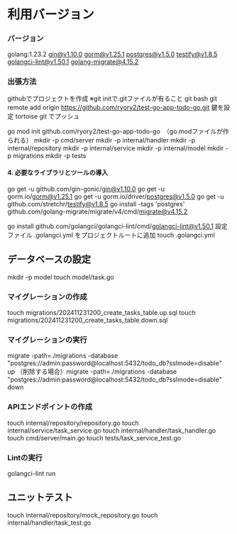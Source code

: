 # 利用バージョン

### バージョン
golang:1.23.2
gin@v1.10.0
gorm@v1.25.1
postgres@v1.5.0
testify@v1.8.5
golangci-lint@v1.50.1
golang-migrate@4.15.2

### 出張方法
githubでプロジェクトを作成
※git initで.gitファイルが有ること
git bash
git remote add origin https://github.com/ryory2/test-go-app-todo-go.git
鍵を設定
tortoise git でプッシュ

go mod init github.com/ryory2/test-go-app-todo-go　（go.modファイルが作られる）
mkdir -p cmd/server
mkdir -p internal/handler
mkdir -p internal/repository
mkdir -p internal/service
mkdir -p internal/model
mkdir -p migrations
mkdir -p tests

#### 4. 必要なライブラリとツールの導入
go get -u github.com/gin-gonic/gin@v1.10.0
go get -u gorm.io/gorm@v1.25.1
go get -u gorm.io/driver/postgres@v1.5.0
go get -u github.com/stretchr/testify@v1.8.5
go install -tags 'postgres' github.com/golang-migrate/migrate/v4/cmd/migrate@v4.15.2
<!-- -tagsは利用するDBにより変更する -->
go install github.com/golangci/golangci-lint/cmd/golangci-lint@v1.50.1
設定ファイル .golangci.yml をプロジェクトルートに追加
touch .golangci.yml
<!-- curl -L https://github.com/golang-migrate/migrate/releases/download/v4.15.2/migrate.linux-amd64.tar.gz -o migrate.tar.gz
tar -xzf migrate.tar.gz
sudo mv migrate /usr/local/bin/
migrate -version -->

## データベースの設定
mkdir -p model
touch model/task.go

### マイグレーションの作成
touch migrations/202411231200_create_tasks_table.up.sql
touch migrations/202411231200_create_tasks_table.down.sql

### マイグレーションの実行
migrate -path=./migrations -database "postgres://admin:password@localhost:5432/todo_db?sslmode=disable" up
（削除する場合）migrate -path=./migrations -database "postgres://admin:password@localhost:5432/todo_db?sslmode=disable" down

### APIエンドポイントの作成
touch internal/repository/repository.go
touch internal/service/task_service.go
touch internal/handler/task_handler.go
touch cmd/server/main.go
touch tests/task_service_test.go

### Lintの実行
golangci-lint run







## ユニットテスト
touch internal/repository/mock_repository.go
touch internal/handler/task_test.go